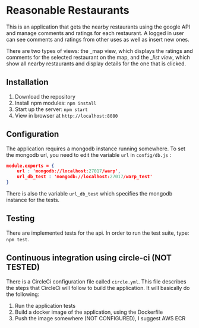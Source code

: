 # Reasonable Restaurants

This is an application that gets the nearby restaurants using the google API and manage comments and ratings for each restaurant.
A logged in user can see comments and ratings from other uses as well as insert new ones.

There are two types of views: the _map view, which displays the ratings and comments for the selected restaurant on the map, and the __list view_, which show all nearby restaurants and display details for the one that is clicked.

## Installation
1. Download the repository
2. Install npm modules: `npm install`
3. Start up the server: `npm start`
4. View in browser at `http://localhost:8080`

## Configuration
The application requires a mongodb instance running somewhere.
To set the mongodb url, you need to edit the variable `url` in `config/db.js` :

```json
module.exports = {
	url : 'mongodb://localhost:27017/warp',
	url_db_test : 'mongodb://localhost:27017/warp_test'
}
```
There is also the variable `url_db_test` which specifies the mongodb instance for the tests.

## Testing

There are implemented tests for the api.
In order to run the test suite, type: `npm test`.

## Continuous integration using circle-ci (NOT TESTED)
There is a CircleCi configuration file called `circle.yml`.
This file describes the steps that CircleCi will follow to build the application. 
It will basically do the following:
1. Run the application tests
2. Build a docker image of the application, using the Dockerfile
3. Push the image somewhere (NOT CONFIGURED), I suggest AWS ECR

